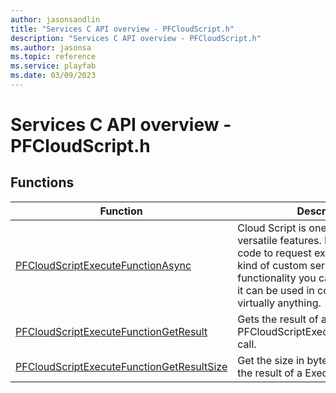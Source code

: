 ```yaml
---
author: jasonsandlin
title: "Services C API overview - PFCloudScript.h"
description: "Services C API overview - PFCloudScript.h"
ms.author: jasonsa
ms.topic: reference
ms.service: playfab
ms.date: 03/09/2023
---
```


# Services C API overview - PFCloudScript.h

  
## Functions  

| Function | Description |  
| --- | --- |  
| [PFCloudScriptExecuteFunctionAsync](functions/pfcloudscriptexecutefunctionasync.md) | Cloud Script is one of PlayFab's most versatile features. It allows client code to request execution of any kind of custom server-side functionality you can implement, and it can be used in conjunction with virtually anything. |  
| [PFCloudScriptExecuteFunctionGetResult](functions/pfcloudscriptexecutefunctiongetresult.md) | Gets the result of a successful PFCloudScriptExecuteFunctionAsync call. |  
| [PFCloudScriptExecuteFunctionGetResultSize](functions/pfcloudscriptexecutefunctiongetresultsize.md) | Get the size in bytes needed to store the result of a ExecuteFunction call. |  

